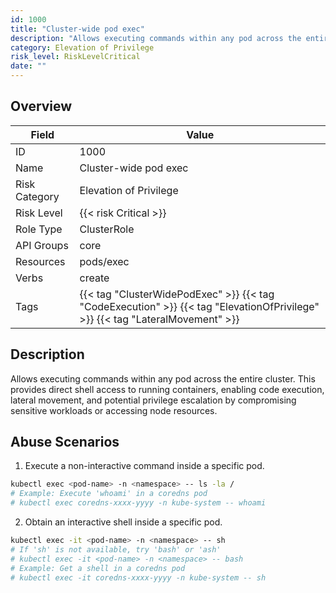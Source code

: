 ```yaml
---
id: 1000
title: "Cluster-wide pod exec"
description: "Allows executing commands within any pod across the entire cluster. This provides direct shell access to running containers, enabling code execution, lateral movement, and potential privilege escalation by compromising sensitive workloads or accessing node resources."
category: Elevation of Privilege
risk_level: RiskLevelCritical
date: ""
---
```


## Overview

| Field         | Value                                                                                                                         |
| ------------- | ----------------------------------------------------------------------------------------------------------------------------- |
| ID            | 1000                                                                                                                          |
| Name          | Cluster-wide pod exec                                                                                                         |
| Risk Category | Elevation of Privilege                                                                                                        |
| Risk Level    | {{< risk Critical >}}                                                                                                         |
| Role Type     | ClusterRole                                                                                                                   |
| API Groups    | core                                                                                                                          |
| Resources     | pods/exec                                                                                                                     |
| Verbs         | create                                                                                                                        |
| Tags          | {{< tag "ClusterWidePodExec" >}} {{< tag "CodeExecution" >}} {{< tag "ElevationOfPrivilege" >}} {{< tag "LateralMovement" >}} |

## Description

Allows executing commands within any pod across the entire cluster. This provides direct shell access to running containers, enabling code execution, lateral movement, and potential privilege escalation by compromising sensitive workloads or accessing node resources.

## Abuse Scenarios

1. Execute a non-interactive command inside a specific pod.

```bash
kubectl exec <pod-name> -n <namespace> -- ls -la /
# Example: Execute 'whoami' in a coredns pod
# kubectl exec coredns-xxxx-yyyy -n kube-system -- whoami

```

2. Obtain an interactive shell inside a specific pod.

```bash
kubectl exec -it <pod-name> -n <namespace> -- sh
# If 'sh' is not available, try 'bash' or 'ash'
# kubectl exec -it <pod-name> -n <namespace> -- bash
# Example: Get a shell in a coredns pod
# kubectl exec -it coredns-xxxx-yyyy -n kube-system -- sh

```
